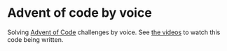 # Advent of code by voice

Solving [Advent of Code](https://adventofcode.com/) challenges by voice. See [the videos](https://www.youtube.com/watch?v=uxZUJE3mC9M&list=PLkafpFOBVedS3avHLmY-SDqFm1HdkQOHC) to watch this code being written.
